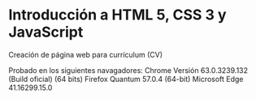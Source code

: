 # Introducción a HTML 5, CSS 3 y JavaScript
Creación de página web para currículum (CV)

Probado en los siguientes navagadores:
Chrome Versión 63.0.3239.132 (Build oficial) (64 bits)
Firefox Quantum 57.0.4 (64-bit)
Microsoft Edge 41.16299.15.0
